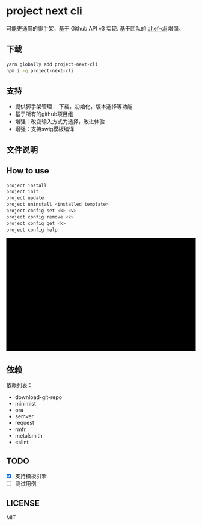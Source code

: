 # project next cli

可能更通用的脚手架，基于 Github API v3 实现. 基于团队的 [chef-cli](https://github.com/2046/chef-cli) 增强。

## 下载

```bash
yarn globally add project-next-cli
npm i -g project-next-cli
```

## 支持

- 提供脚手架管理： 下载，初始化，版本选择等功能
- 基于所有的github项目组
- 增强：改变输入方式为选择，改进体验
- 增强：支持swig模板编译

## 文件说明



## How to use

```bash
project install
project init
project update
project uninstall <installed template>
project config set <k> <v>
project config remove <k>
project config get <k>
project config help
```

<img src="./project-next-cli.gif" />

## 依赖

依赖列表：

- download-git-repo
- minimist
- ora
- semver
- request
- rmfr
- metalsmith
- eslint

## TODO

- [x] 支持模板引擎
- [ ] 测试用例

## LICENSE

MIT